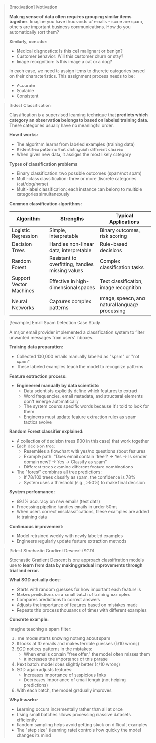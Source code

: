 > [!motivation] Motivation
> 
> **Making sense of data often requires grouping similar items together**. Imagine you have thousands of emails - some are spam, others are important business communications. How do you automatically sort them?
> 
> Similarly, consider:
> 
> - Medical diagnostics: Is this cell malignant or benign?
> - Customer behavior: Will this customer churn or stay?
> - Image recognition: Is this image a cat or a dog?
> 
> In each case, we need to assign items to discrete categories based on their characteristics. This assignment process needs to be:
> 
> - Accurate
> - Scalable
> - Consistent

> [!idea] Classification
> 
> Classification is a supervised learning technique that **predicts which category an observation belongs to based on labeled training data.** These categories usually have no meaningful order. 
> 
> **How it works:**
> 
> - The algorithm learns from labeled examples (training data)
> - It identifies patterns that distinguish different classes
> - When given new data, it assigns the most likely category
> 
> **Types of classification problems:**
> 
> - Binary classification: two possible outcomes (spam/not spam)
> - Multi-class classification: three or more discrete categories (cat/dog/horse)
> - Multi-label classification: each instance can belong to multiple categories simultaneously
> 
> **Common classification algorithms:**
> 
> |Algorithm|Strengths|Typical Applications|
> |---|---|---|
> |Logistic Regression|Simple, interpretable|Binary outcomes, risk scoring|
> |Decision Trees|Handles non-linear data, interpretable|Rule-based decisions|
> |Random Forest|Resistant to overfitting, handles missing values|Complex classification tasks|
> |Support Vector Machines|Effective in high-dimensional spaces|Text classification, image recognition|
> |Neural Networks|Captures complex patterns|Image, speech, and natural language processing|

> [!example] Email Spam Detection Case Study
> 
> A major email provider implemented a classification system to filter unwanted messages from users' inboxes.
> 
> **Training data preparation:**
> 
> - Collected 100,000 emails manually labeled as "spam" or "not spam"
> - These labeled examples teach the model to recognize patterns
> 
> **Feature extraction process:**
> 
> - **Engineered manually by data scientists:**
>     - Data scientists explicitly define which features to extract
>     - Word frequencies, email metadata, and structural elements don't emerge automatically
>     - The system counts specific words because it's told to look for them
>     - Engineers must update feature extraction rules as spam tactics evolve
> 
> **Random Forest classifier explained:**
> 
> - A collection of decision trees (100 in this case) that work together
> - Each decision tree:
>     - Resembles a flowchart with yes/no questions about features
>     - Example path: "Does email contain 'free'? → Yes → Is sender domain new? → Yes → Classify as spam"
>     - Different trees examine different feature combinations
> - The "forest" combines all tree predictions:
>     - If 78/100 trees classify as spam, the confidence is 78%
>     - System uses a threshold (e.g., >50%) to make final decision
> 
> **System performance:**
> 
> - 99.1% accuracy on new emails (test data)
> - Processing pipeline handles emails in under 50ms
> - When users correct misclassifications, these examples are added to training data
> 
> **Continuous improvement:**
> 
> - Model retrained weekly with newly labeled examples
> - Engineers regularly update feature extraction methods

> [!idea] Stochastic Gradient Descent (SGD)
> 
> Stochastic Gradient Descent is one approach classification models use to **learn from data by making gradual improvements through trial and error.**
> 
> **What SGD actually does:**
> 
> - Starts with random guesses for how important each feature is
> - Makes predictions on a small batch of training examples
> - Compares predictions to correct answers
> - Adjusts the importance of features based on mistakes made
> - Repeats this process thousands of times with different examples
> 
> **Concrete example:**
> 
> Imagine teaching a spam filter:
> 
> 1. The model starts knowing nothing about spam
> 2. It looks at 10 emails and makes terrible guesses (5/10 wrong)
> 3. SGD notices patterns in the mistakes:
>     - When emails contain "free offer," the model often misses them
>     - It increases the importance of this phrase
> 4. Next batch: model does slightly better (4/10 wrong)
> 5. SGD again adjusts features:
>     - Increases importance of suspicious links
>     - Decreases importance of email length (not helping predictions)
> 6. With each batch, the model gradually improves
> 
> **Why it works:**
> 
> - Learning occurs incrementally rather than all at once
> - Using small batches allows processing massive datasets efficiently
> - Random sampling helps avoid getting stuck on difficult examples
> - The "step size" (learning rate) controls how quickly the model changes its mind